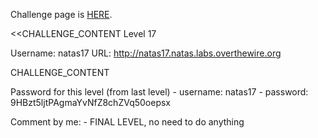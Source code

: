 Challenge page is <a href="">HERE</a>.

<<CHALLENGE_CONTENT
Level 17

Username: natas17
URL:      http://natas17.natas.labs.overthewire.org

CHALLENGE_CONTENT

Password for this level (from last level)
	- username: natas17
	- password: 9HBzt5ljtPAgmaYvNfZ8chZVq50oepsx

Comment by me:
	- FINAL LEVEL, no need to do anything
